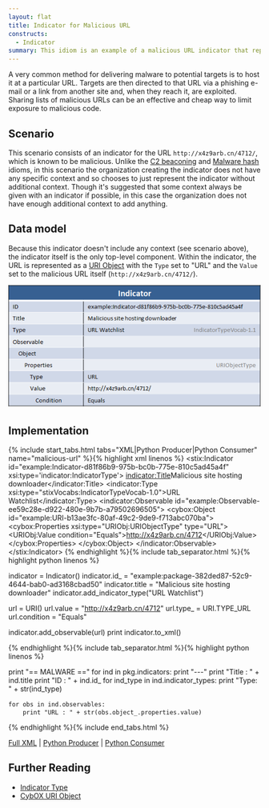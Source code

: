 ```yaml
---
layout: flat
title: Indicator for Malicious URL
constructs:
  - Indicator
summary: This idiom is an example of a malicious URL indicator that represents a URL and indicates that it's a delivery mechanism for a piece of malware.
---
```


A very common method for delivering malware to potential targets is to host it at a particular URL. Targets are then directed to that URL via a phishing e-mail or a link from another site and, when they reach it, are exploited. Sharing lists of malicious URLs can be an effective and cheap way to limit exposure to malicious code.

## Scenario

This scenario consists of an indicator for the URL `http://x4z9arb.cn/4712/`, which is known to be malicious. Unlike the [C2 beaconing](../c2-indicator) and [Malware hash](../malware-hash) idioms, in this scenario the organization creating the indicator does not have any specific context and so chooses to just represent the indicator without additional context. Though it's suggested that some context always be given with an indicator if possible, in this case the organization does not have enough additional context to add anything.

## Data model

Because this indicator doesn't include any context (see scenario above), the indicator itself is the only top-level component. Within the indicator, the URL is represented as a [URI Object](/data-model/{{site.current_version}}/URIObj/URIObjectType) with the `Type` set to "URL" and the `Value` set to the malicious URL itself (`http://x4z9arb.cn/4712/`).

![URL Indicator Diagram](diagram.png)



## Implementation

{% include start_tabs.html tabs="XML|Python Producer|Python Consumer" name="malicious-url" %}{% highlight xml linenos %}
<stix:Indicator id="example:Indicator-d81f86b9-975b-bc0b-775e-810c5ad45a4f" xsi:type='indicator:IndicatorType'>
    <indicator:Title>Malicious site hosting downloader</indicator:Title>
    <indicator:Type xsi:type="stixVocabs:IndicatorTypeVocab-1.0">URL Watchlist</indicator:Type>
    <indicator:Observable id="example:Observable-ee59c28e-d922-480e-9b7b-a79502696505">
        <cybox:Object id="example:URI-b13ae3fc-80af-49c2-9de9-f713abc070ba">
            <cybox:Properties xsi:type="URIObj:URIObjectType" type="URL">
                <URIObj:Value condition="Equals">http://x4z9arb.cn/4712</URIObj:Value>
            </cybox:Properties>
        </cybox:Object>
    </indicator:Observable>
</stix:Indicator>
{% endhighlight %}{% include tab_separator.html %}{% highlight python linenos %}

indicator = Indicator()
indicator.id_ = "example:package-382ded87-52c9-4644-bab0-ad3168cbad50"
indicator.title = "Malicious site hosting downloader"
indicator.add_indicator_type("URL Watchlist")
    
url = URI()
url.value = "http://x4z9arb.cn/4712"
url.type_ =  URI.TYPE_URL
url.condition = "Equals"
    
indicator.add_observable(url)
print indicator.to_xml()

{% endhighlight %}{% include tab_separator.html %}{% highlight python linenos %}

print "== MALWARE =="
for ind in pkg.indicators:
    print "---"
    print "Title : " + ind.title
    print "ID : " + ind.id_
    for ind_type in ind.indicator_types:
        print "Type: " + str(ind_type)

    for obs in ind.observables:
        print "URL : " + str(obs.object_.properties.value)

{% endhighlight %}{% include end_tabs.html %}

[Full XML](indicator-for-malicious-url.xml) | [Python Producer](indicator-for-malicious-url_producer.py) | [Python Consumer](indicator-for-malicious-url_consumer.py)


## Further Reading

* [Indicator Type](/data-model/{{site.current_version}}/indicator/IndicatorType)
* [CybOX URI Object](/data-model/{{site.current_version}}/URIObj/URIObjectType)
